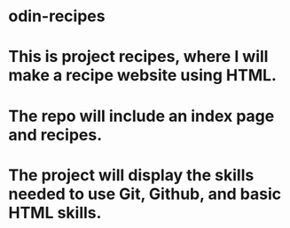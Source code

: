 # odin-recipes
# This is project recipes, where I will make a recipe website using HTML.
# The repo will include an index page and recipes.
# The project will display the skills needed to use Git, Github, and basic HTML skills.